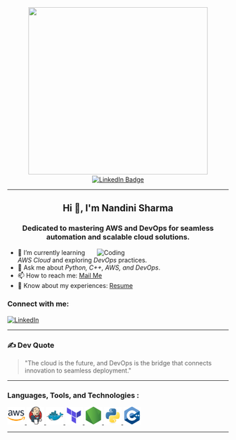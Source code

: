 <div id="header" align="center">
    <img src="https://github.com/user-attachments/assets/f98c8e66-efe0-4c9d-9d00-37eed3e8acf9" width="90%" height="380"/>
</div>
<div id="badges1" align="center">
    <a href="https://www.linkedin.com/in/nandini-sharma-ns1806">
        <img src="https://img.shields.io/badge/LinkedIn-brightblue?style=for-the-badge&logo=linkedin&logoColor=white" alt="LinkedIn Badge"/>
    </a>
</div>

---

<h2 align="center"> Hi 👋, I'm Nandini Sharma</h2>
<h3 align="center">Dedicated to mastering AWS and DevOps for seamless automation and scalable cloud solutions.</h3>
<img align="right" alt="Coding" width="300" src="https://github.com/user-attachments/assets/97fa9a3e-2504-461a-b855-5ca22710c731">



- 🌱 I’m currently learning *AWS Cloud* and exploring *DevOps* practices.
- 💬 Ask me about *Python, C++, AWS, and DevOps*.
- 📫 How to reach me: <a href="mailto:sharmanandini.1806@gmail.com">Mail Me</a>
- 📄 Know about my experiences: [Resume](https://drive.google.com/file/d/1Imt3DTrgOOX4FegTFhr3feBzWgOwX-Tq/view?usp=drive_link)


<h3 align="left">Connect with me:</h3>
<p align="left">
    <a href="https://www.linkedin.com/in/nandini-sharma-ns1806" target="blank">
        <img align="center" src="https://github.com/user-attachments/assets/f3e689e7-a949-43ad-9194-3ef078d25e39" alt="LinkedIn" height="40" width="40"/>
    </a>
</p>



---

### ✍️ Dev Quote
<blockquote>
    "The cloud is the future, and DevOps is the bridge that connects innovation to seamless deployment."
</blockquote>

---

<h3 align="left">Languages, Tools, and Technologies :</h3>
<p align="left">
    <a href="https://aws.amazon.com" target="_blank" rel="noreferrer"> <img src="https://raw.githubusercontent.com/devicons/devicon/master/icons/amazonwebservices/amazonwebservices-original-wordmark.svg" alt="aws" width="40" height="40"/> </a> <a href="https://www.jenkins.io/" target="_blank" rel="noreferrer"> <img src="https://raw.githubusercontent.com/devicons/devicon/master/icons/jenkins/jenkins-original.svg" alt="jenkins" width="40" height="40"/> </a>
    <a href="https://www.docker.com/" target="_blank" rel="noreferrer"> <img src="https://raw.githubusercontent.com/devicons/devicon/master/icons/docker/docker-original.svg" alt="docker" width="40" height="40"/> </a>
    <a href="https://www.terraform.io/" target="_blank" rel="noreferrer"> <img src="https://raw.githubusercontent.com/devicons/devicon/master/icons/terraform/terraform-original.svg" alt="terraform" width="40" height="40"/> </a>
    <a href="https://nodejs.org" target="_blank" rel="noreferrer"> <img src="https://raw.githubusercontent.com/devicons/devicon/master/icons/nodejs/nodejs-original.svg" alt="nodejs" width="40" height="40"/> </a>
    <a href="https://www.python.org" target="_blank" rel="noreferrer"> <img src="https://raw.githubusercontent.com/devicons/devicon/master/icons/python/python-original.svg" alt="python" width="40" height="40"/> </a>
    <a href="https://www.w3schools.com/cpp/" target="_blank" rel="noreferrer"> <img src="https://raw.githubusercontent.com/devicons/devicon/master/icons/cplusplus/cplusplus-original.svg" alt="cplusplus" width="40" height="40"/> </a> 
</p>

---


